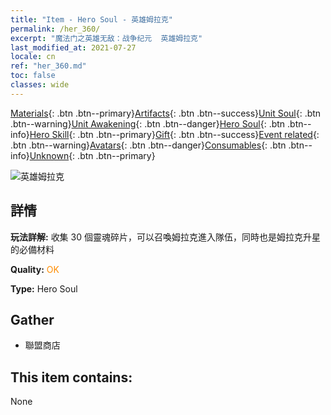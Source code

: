 ```yaml
---
title: "Item - Hero Soul - 英雄姆拉克"
permalink: /her_360/
excerpt: "魔法门之英雄无敌：战争纪元  英雄姆拉克"
last_modified_at: 2021-07-27
locale: cn
ref: "her_360.md"
toc: false
classes: wide
---
```

 [Materials](/ItemsCN/){: .btn .btn--primary}[Artifacts](/ItemsCN/Artifacts/){: .btn .btn--success}[Unit Soul](/ItemsCN/UnitSoul/){: .btn .btn--warning}[Unit Awakening](/ItemsCN/UnitAwakening/){: .btn .btn--danger}[Hero Soul](/ItemsCN/HeroSoul/){: .btn .btn--info}[Hero Skill](/ItemsCN/HeroSkill/){: .btn .btn--primary}[Gift](/ItemsCN/Gift/){: .btn .btn--success}[Event related](/ItemsCN/Events/){: .btn .btn--warning}[Avatars](/ItemsCN/Avatars/){: .btn .btn--danger}[Consumables](/ItemsCN/Consumables/){: .btn .btn--info}[Unknown](/ItemsCN/Unknown/){: .btn .btn--primary}

 ![英雄姆拉克](/images/h/h_Mullich.jpg)

## 詳情
 **玩法詳解:** 收集 30 個靈魂碎片，可以召喚姆拉克進入隊伍，同時也是姆拉克升星的必備材料

 **Quality:** <span style="color: #FF8C00">OK</span>

 **Type:** Hero Soul

## Gather

*    聯盟商店 

## This item contains:

  None

